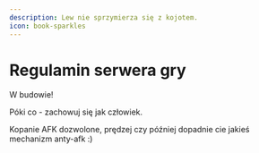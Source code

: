 ```yaml
---
description: Lew nie sprzymierza się z kojotem.
icon: book-sparkles
---
```


# Regulamin serwera gry

W budowie!

Póki co - zachowuj się jak człowiek.

Kopanie AFK dozwolone, prędzej czy później dopadnie cie jakieś mechanizm anty-afk :)
